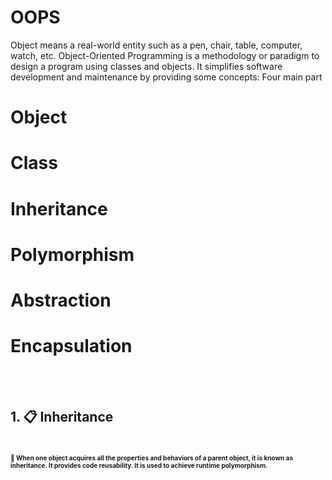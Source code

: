 # OOPS
Object means a real-world entity such as a pen, chair, table, computer, watch, etc. Object-Oriented Programming is a methodology or paradigm to design a program using classes and objects. It simplifies software development and maintenance by providing some concepts:
Four main part
# Object
# Class
# Inheritance
# Polymorphism
# Abstraction
# Encapsulation

<br />
<br />

## 1. 📋 Inheritance

# <font size="1">🚀 When one object acquires all the properties and behaviors of a parent object, it is known as inheritance. It provides code reusability. It is used to achieve runtime polymorphism.</font>
